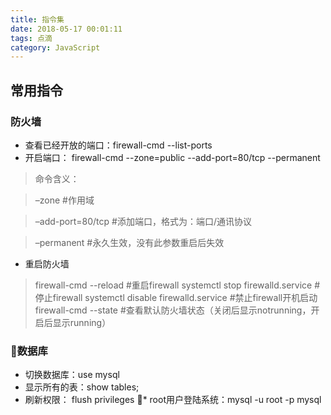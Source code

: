 ```yaml
---
title: 指令集
date: 2018-05-17 00:01:11
tags: 点滴
category: JavaScript
---
```

## 常用指令

### 防火墙
* 查看已经开放的端口：firewall-cmd --list-ports
* 开启端口： firewall-cmd --zone=public --add-port=80/tcp --permanent
>命令含义：

> –zone #作用域

> –add-port=80/tcp #添加端口，格式为：端口/通讯协议

> –permanent #永久生效，没有此参数重启后失效

* 重启防火墙

> firewall-cmd --reload #重启firewall
> systemctl stop firewalld.service #停止firewall
> systemctl disable firewalld.service #禁止firewall开机启动
> firewall-cmd --state #查看默认防火墙状态（关闭后显示notrunning，开启后显示running）

### 数据库

* 切换数据库：use mysql
* 显示所有的表：show tables;
* 刷新权限： flush privileges
* root用户登陆系统：mysql -u root -p mysql